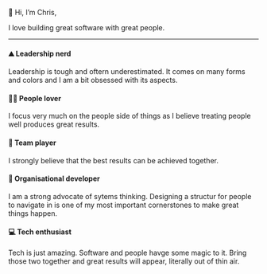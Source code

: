 👋 Hi, I’m Chris,

I love building great software with great people.

---

#### ⛰️ Leadership nerd

Leadership is tough and oftern underestimated. It comes on many forms and colors and I am a bit obsessed with its aspects.

#### 🏄‍♂️ People lover

I focus very much on the people side of things as I believe treating people well produces great results.

#### 🎯 Team player

I strongly believe that the best results can be achieved together. 

#### 🚀 Organisational developer 

I am a strong advocate of sytems thinking. Designing a structur for people to navigate in is one of my most important cornerstones to make great things happen.

#### 💻 Tech enthusiast

Tech is just amazing. Software and people havge some magic to it. Bring those two together and great results will appear, literally out of thin air.
